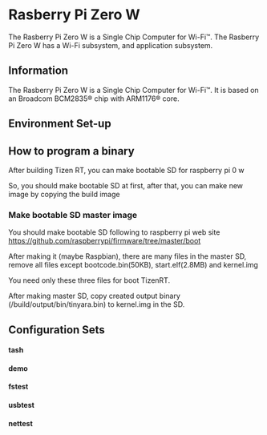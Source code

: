 # Rasberry Pi Zero W

The Rasberry Pi Zero W is a Single Chip Computer for Wi-Fi™. The Rasberry Pi Zero W has a Wi-Fi subsystem, and application subsystem.

## Information

The Rasberry Pi Zero W is a Single Chip Computer for Wi-Fi™. It is based on an Broadcom BCM2835® chip with ARM1176® core.

## Environment Set-up

## How to program a binary

After building Tizen RT, you can make bootable SD for raspberry pi 0 w

So, you should make bootable SD at first, after that, you can make new image by copying the build image 

### Make bootable SD master image 
You should make bootable SD following to raspberry pi web site
https://github.com/raspberrypi/firmware/tree/master/boot

After making it (maybe Raspbian), there are many files in the master SD,
remove all files except bootcode.bin(50KB), start.elf(2.8MB) and kernel.img  

You need only these three files for boot TizenRT.

After making master SD, 
copy created output binary (/build/output/bin/tinyara.bin) to kernel.img in the SD.


## Configuration Sets

#### tash

#### demo

#### fstest

#### usbtest

#### nettest

